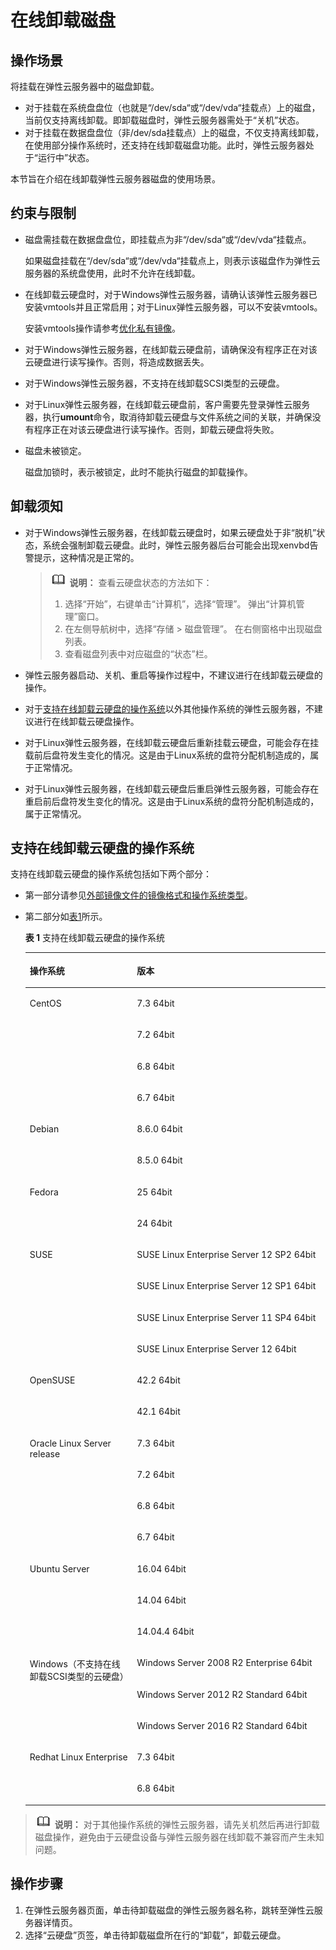 # 在线卸载磁盘<a name="ecs_03_0304"></a>

## 操作场景<a name="section15787511144344"></a>

将挂载在弹性云服务器中的磁盘卸载。

-   对于挂载在系统盘盘位（也就是“/dev/sda“或“/dev/vda“挂载点）上的磁盘，当前仅支持离线卸载。即卸载磁盘时，弹性云服务器需处于“关机”状态。
-   对于挂载在数据盘盘位（非/dev/sda挂载点）上的磁盘，不仅支持离线卸载，在使用部分操作系统时，还支持在线卸载磁盘功能。此时，弹性云服务器处于“运行中”状态。

本节旨在介绍在线卸载弹性云服务器磁盘的使用场景。

## 约束与限制<a name="section34475334143121"></a>

-   磁盘需挂载在数据盘盘位，即挂载点为非“/dev/sda“或“/dev/vda“挂载点。

    如果磁盘挂载在“/dev/sda“或“/dev/vda“挂载点上，则表示该磁盘作为弹性云服务器的系统盘使用，此时不允许在线卸载。

-   在线卸载云硬盘时，对于Windows弹性云服务器，请确认该弹性云服务器已安装vmtools并且正常启用；对于Linux弹性云服务器，可以不安装vmtools。

    安装vmtools操作请参考[优化私有镜像](https://support.huaweicloud.com/usermanual-ims/zh-cn_topic_0047501112.html)。

-   对于Windows弹性云服务器，在线卸载云硬盘前，请确保没有程序正在对该云硬盘进行读写操作。否则，将造成数据丢失。
-   对于Windows弹性云服务器，不支持在线卸载SCSI类型的云硬盘。

-   对于Linux弹性云服务器，在线卸载云硬盘前，客户需要先登录弹性云服务器，执行**umount**命令，取消待卸载云硬盘与文件系统之间的关联，并确保没有程序正在对该云硬盘进行读写操作。否则，卸载云硬盘将失败。
-   磁盘未被锁定。

    磁盘加锁时，表示被锁定，此时不能执行磁盘的卸载操作。


## 卸载须知<a name="section58087347152725"></a>

-   对于Windows弹性云服务器，在线卸载云硬盘时，如果云硬盘处于非“脱机”状态，系统会强制卸载云硬盘。此时，弹性云服务器后台可能会出现xenvbd告警提示，这种情况是正常的。

    >![](public_sys-resources/icon-note.gif) **说明：** 
    >查看云硬盘状态的方法如下：
    >1.  选择“开始”，右键单击“计算机”，选择“管理”。
    >    弹出“计算机管理”窗口。
    >2.  在左侧导航树中，选择“存储 \> 磁盘管理”。
    >    在右侧窗格中出现磁盘列表。
    >3.  查看磁盘列表中对应磁盘的“状态”栏。

-   弹性云服务器启动、关机、重启等操作过程中，不建议进行在线卸载云硬盘的操作。
-   对于[支持在线卸载云硬盘的操作系统](#section21417196143518)以外其他操作系统的弹性云服务器，不建议进行在线卸载云硬盘操作。
-   对于Linux弹性云服务器，在线卸载云硬盘后重新挂载云硬盘，可能会存在挂载前后盘符发生变化的情况。这是由于Linux系统的盘符分配机制造成的，属于正常情况。
-   对于Linux弹性云服务器，在线卸载云硬盘后重启弹性云服务器，可能会存在重启前后盘符发生变化的情况。这是由于Linux系统的盘符分配机制造成的，属于正常情况。

## 支持在线卸载云硬盘的操作系统<a name="section21417196143518"></a>

支持在线卸载云硬盘的操作系统包括如下两个部分：

-   第一部分请参见[外部镜像文件的镜像格式和操作系统类型](https://support.huaweicloud.com/productdesc-ims/zh-cn_topic_0030713143.html)。
-   第二部分如[表1](#table9271324195455)所示。

    **表 1**  支持在线卸载云硬盘的操作系统

    <a name="table9271324195455"></a>
    <table><thead align="left"><tr id="row29095028195455"><th class="cellrowborder" valign="top" width="35.709999999999994%" id="mcps1.2.3.1.1"><p id="p3874810195455"><a name="p3874810195455"></a><a name="p3874810195455"></a>操作系统</p>
    </th>
    <th class="cellrowborder" valign="top" width="64.29%" id="mcps1.2.3.1.2"><p id="p45424225195455"><a name="p45424225195455"></a><a name="p45424225195455"></a>版本</p>
    </th>
    </tr>
    </thead>
    <tbody><tr id="row6164841195455"><td class="cellrowborder" rowspan="4" valign="top" width="35.709999999999994%" headers="mcps1.2.3.1.1 "><p id="p29590097195455"><a name="p29590097195455"></a><a name="p29590097195455"></a>CentOS</p>
    </td>
    <td class="cellrowborder" valign="top" width="64.29%" headers="mcps1.2.3.1.2 "><p id="p47987633195455"><a name="p47987633195455"></a><a name="p47987633195455"></a>7.3 64bit</p>
    </td>
    </tr>
    <tr id="row29235518195455"><td class="cellrowborder" valign="top" headers="mcps1.2.3.1.1 "><p id="p17103579195455"><a name="p17103579195455"></a><a name="p17103579195455"></a>7.2 64bit</p>
    </td>
    </tr>
    <tr id="row19714485195455"><td class="cellrowborder" valign="top" headers="mcps1.2.3.1.1 "><p id="p27960603195455"><a name="p27960603195455"></a><a name="p27960603195455"></a>6.8 64bit</p>
    </td>
    </tr>
    <tr id="row50318836195455"><td class="cellrowborder" valign="top" headers="mcps1.2.3.1.1 "><p id="p33382838195455"><a name="p33382838195455"></a><a name="p33382838195455"></a>6.7 64bit</p>
    </td>
    </tr>
    <tr id="row32010086195455"><td class="cellrowborder" rowspan="2" valign="top" width="35.709999999999994%" headers="mcps1.2.3.1.1 "><p id="p42680203195455"><a name="p42680203195455"></a><a name="p42680203195455"></a>Debian</p>
    </td>
    <td class="cellrowborder" valign="top" width="64.29%" headers="mcps1.2.3.1.2 "><p id="p34544441195455"><a name="p34544441195455"></a><a name="p34544441195455"></a>8.6.0 64bit</p>
    </td>
    </tr>
    <tr id="row42464514195455"><td class="cellrowborder" valign="top" headers="mcps1.2.3.1.1 "><p id="p40785593195455"><a name="p40785593195455"></a><a name="p40785593195455"></a>8.5.0 64bit</p>
    </td>
    </tr>
    <tr id="row31526020195455"><td class="cellrowborder" rowspan="2" valign="top" width="35.709999999999994%" headers="mcps1.2.3.1.1 "><p id="p3470819195455"><a name="p3470819195455"></a><a name="p3470819195455"></a>Fedora</p>
    </td>
    <td class="cellrowborder" valign="top" width="64.29%" headers="mcps1.2.3.1.2 "><p id="p12700947195455"><a name="p12700947195455"></a><a name="p12700947195455"></a>25 64bit</p>
    </td>
    </tr>
    <tr id="row7771181195618"><td class="cellrowborder" valign="top" headers="mcps1.2.3.1.1 "><p id="p28046932195618"><a name="p28046932195618"></a><a name="p28046932195618"></a>24 64bit</p>
    </td>
    </tr>
    <tr id="row48634140195618"><td class="cellrowborder" rowspan="4" valign="top" width="35.709999999999994%" headers="mcps1.2.3.1.1 "><p id="p35054084195618"><a name="p35054084195618"></a><a name="p35054084195618"></a>SUSE</p>
    </td>
    <td class="cellrowborder" valign="top" width="64.29%" headers="mcps1.2.3.1.2 "><p id="p20808552195618"><a name="p20808552195618"></a><a name="p20808552195618"></a>SUSE Linux Enterprise Server 12 SP2 64bit</p>
    </td>
    </tr>
    <tr id="row56745994195618"><td class="cellrowborder" valign="top" headers="mcps1.2.3.1.1 "><p id="p28769574195618"><a name="p28769574195618"></a><a name="p28769574195618"></a>SUSE Linux Enterprise Server 12 SP1 64bit</p>
    </td>
    </tr>
    <tr id="row53117304195618"><td class="cellrowborder" valign="top" headers="mcps1.2.3.1.1 "><p id="p700567195618"><a name="p700567195618"></a><a name="p700567195618"></a>SUSE Linux Enterprise Server 11 SP4 64bit</p>
    </td>
    </tr>
    <tr id="row1719114311319"><td class="cellrowborder" valign="top" headers="mcps1.2.3.1.1 "><p id="p5009498811319"><a name="p5009498811319"></a><a name="p5009498811319"></a>SUSE Linux Enterprise Server 12 64bit</p>
    </td>
    </tr>
    <tr id="row588467195618"><td class="cellrowborder" rowspan="2" valign="top" width="35.709999999999994%" headers="mcps1.2.3.1.1 "><p id="p5296204195618"><a name="p5296204195618"></a><a name="p5296204195618"></a>OpenSUSE</p>
    </td>
    <td class="cellrowborder" valign="top" width="64.29%" headers="mcps1.2.3.1.2 "><p id="p26339408195618"><a name="p26339408195618"></a><a name="p26339408195618"></a>42.2 64bit</p>
    </td>
    </tr>
    <tr id="row14494860195618"><td class="cellrowborder" valign="top" headers="mcps1.2.3.1.1 "><p id="p30661931195618"><a name="p30661931195618"></a><a name="p30661931195618"></a>42.1 64bit</p>
    </td>
    </tr>
    <tr id="row48454688195618"><td class="cellrowborder" rowspan="4" valign="top" width="35.709999999999994%" headers="mcps1.2.3.1.1 "><p id="p33439014195618"><a name="p33439014195618"></a><a name="p33439014195618"></a>Oracle Linux Server release</p>
    </td>
    <td class="cellrowborder" valign="top" width="64.29%" headers="mcps1.2.3.1.2 "><p id="p24205579195618"><a name="p24205579195618"></a><a name="p24205579195618"></a>7.3 64bit</p>
    </td>
    </tr>
    <tr id="row44683344195810"><td class="cellrowborder" valign="top" headers="mcps1.2.3.1.1 "><p id="p26359341195810"><a name="p26359341195810"></a><a name="p26359341195810"></a>7.2 64bit</p>
    </td>
    </tr>
    <tr id="row6869729195810"><td class="cellrowborder" valign="top" headers="mcps1.2.3.1.1 "><p id="p41976870195810"><a name="p41976870195810"></a><a name="p41976870195810"></a>6.8 64bit</p>
    </td>
    </tr>
    <tr id="row49642196195810"><td class="cellrowborder" valign="top" headers="mcps1.2.3.1.1 "><p id="p17483405195810"><a name="p17483405195810"></a><a name="p17483405195810"></a>6.7 64bit</p>
    </td>
    </tr>
    <tr id="row28948492195810"><td class="cellrowborder" rowspan="3" valign="top" width="35.709999999999994%" headers="mcps1.2.3.1.1 "><p id="p59209837195810"><a name="p59209837195810"></a><a name="p59209837195810"></a>Ubuntu Server</p>
    </td>
    <td class="cellrowborder" valign="top" width="64.29%" headers="mcps1.2.3.1.2 "><p id="p31267532195810"><a name="p31267532195810"></a><a name="p31267532195810"></a>16.04 64bit</p>
    </td>
    </tr>
    <tr id="row66691124195810"><td class="cellrowborder" valign="top" headers="mcps1.2.3.1.1 "><p id="p31012055195810"><a name="p31012055195810"></a><a name="p31012055195810"></a>14.04 64bit</p>
    </td>
    </tr>
    <tr id="row29984127195810"><td class="cellrowborder" valign="top" headers="mcps1.2.3.1.1 "><p id="p48048103195810"><a name="p48048103195810"></a><a name="p48048103195810"></a>14.04.4 64bit</p>
    </td>
    </tr>
    <tr id="row58019688195810"><td class="cellrowborder" rowspan="3" valign="top" width="35.709999999999994%" headers="mcps1.2.3.1.1 "><p id="p52415150195810"><a name="p52415150195810"></a><a name="p52415150195810"></a>Windows（不支持在线卸载SCSI类型的云硬盘）</p>
    </td>
    <td class="cellrowborder" valign="top" width="64.29%" headers="mcps1.2.3.1.2 "><p id="p17768768195810"><a name="p17768768195810"></a><a name="p17768768195810"></a>Windows Server 2008 R2 Enterprise 64bit</p>
    </td>
    </tr>
    <tr id="row17974643195810"><td class="cellrowborder" valign="top" headers="mcps1.2.3.1.1 "><p id="p17286382195810"><a name="p17286382195810"></a><a name="p17286382195810"></a>Windows Server 2012 R2 Standard 64bit</p>
    </td>
    </tr>
    <tr id="row5831657195810"><td class="cellrowborder" valign="top" headers="mcps1.2.3.1.1 "><p id="p23420035195810"><a name="p23420035195810"></a><a name="p23420035195810"></a>Windows Server 2016 R2 Standard 64bit</p>
    </td>
    </tr>
    <tr id="row24482463195810"><td class="cellrowborder" rowspan="2" valign="top" width="35.709999999999994%" headers="mcps1.2.3.1.1 "><p id="p19015578195810"><a name="p19015578195810"></a><a name="p19015578195810"></a>Redhat Linux Enterprise</p>
    </td>
    <td class="cellrowborder" valign="top" width="64.29%" headers="mcps1.2.3.1.2 "><p id="p63866841195810"><a name="p63866841195810"></a><a name="p63866841195810"></a>7.3 64bit</p>
    </td>
    </tr>
    <tr id="row39384495195810"><td class="cellrowborder" valign="top" headers="mcps1.2.3.1.1 "><p id="p55812053195810"><a name="p55812053195810"></a><a name="p55812053195810"></a>6.8 64bit</p>
    </td>
    </tr>
    </tbody>
    </table>


>![](public_sys-resources/icon-note.gif) **说明：** 
>对于其他操作系统的弹性云服务器，请先关机然后再进行卸载磁盘操作，避免由于云硬盘设备与弹性云服务器在线卸载不兼容而产生未知问题。

## 操作步骤<a name="section4606494215457"></a>

1.  在弹性云服务器页面，单击待卸载磁盘的弹性云服务器名称，跳转至弹性云服务器详情页。
2.  选择“云硬盘”页签，单击待卸载磁盘所在行的“卸载”，卸载云硬盘。

